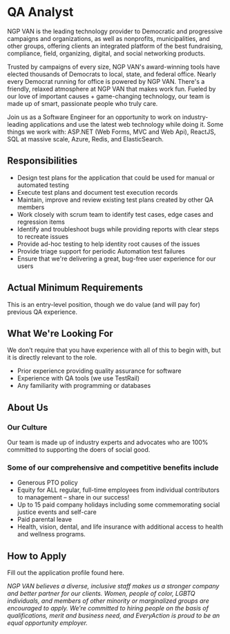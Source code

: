 # QA Analyst

NGP VAN is the leading technology provider to Democratic and progressive campaigns and organizations, as well as nonprofits, municipalities, and other groups, offering clients an integrated platform of the best fundraising, compliance, field, organizing, digital, and social networking products.

Trusted by campaigns of every size, NGP VAN's award-winning tools have elected thousands of Democrats to local, state, and federal office. Nearly every Democrat running for office is powered by NGP VAN. There's a friendly, relaxed atmosphere at NGP VAN that makes work fun. Fueled by our love of important causes + game-changing technology, our team is made up of smart, passionate people who truly care. 

Join us as a Software Engineer for an opportunity to work on industry-leading applications and use the latest web technology while doing it. Some things we work with: ASP.NET (Web Forms, MVC and Web Api), ReactJS, SQL at massive scale, Azure, Redis, and ElasticSearch.

## Responsibilities

* Design test plans for the application that could be used for manual or automated testing
* Execute test plans and document test execution records
* Maintain, improve and review existing test plans created by other QA members
* Work closely with scrum team to identify test cases, edge cases and regression items
* Identify and troubleshoot bugs while providing reports with clear steps to recreate issues
* Provide ad-hoc testing to help identity root causes of the issues
* Provide triage support for periodic Automation test failures
* Ensure that we're delivering a great, bug-free user experience for our users

## Actual Minimum Requirements

This is an entry-level position, though we do value (and will pay for) previous QA experience.

## What We're Looking For

We don't require that you have experience with all of this to begin with, but it is directly relevant to the role.

* Prior experience providing quality assurance for software
* Experience with QA tools (we use TestRail)
* Any familiarity with programming or databases

## About Us

### Our Culture

Our team is made up of industry experts and advocates who are 100% committed to supporting the doers of social good.

### Some of our comprehensive and competitive benefits include 

* Generous PTO policy
* Equity for ALL regular, full-time employees from individual contributors to management – share in our success!
* Up to 15 paid company holidays including some commemorating social justice events and self-care
* Paid parental leave
* Health, vision, dental, and life insurance with additional access to health and wellness programs.

## How to Apply

Fill out the application profile found here.

*NGP VAN believes a diverse, inclusive staff makes us a stronger company and better partner for our clients. Women, people of color, LGBTQ individuals, and members of other minority or marginalized groups are encouraged to apply. We’re committed to hiring people on the basis of qualifications, merit and business need, and EveryAction is proud to be an equal opportunity employer.*
